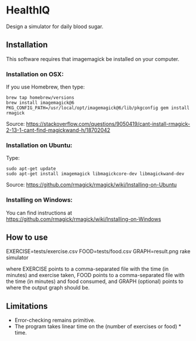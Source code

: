 # HealthIQ
Design a simulator for daily blood sugar.

## Installation

This software requires that imagemagick be installed on your computer.

### Installation on OSX:

If you use Homebrew, then type:

    brew tap homebrew/versions
    brew install imagemagick@6
    PKG_CONFIG_PATH=/usr/local/opt/imagemagick@6/lib/pkgconfig gem install rmagick

Source:
https://stackoverflow.com/questions/9050419/cant-install-rmagick-2-13-1-cant-find-magickwand-h/18702042

### Installation on Ubuntu:

Type:

    sudo apt-get update
    sudo apt-get install imagemagick libmagickcore-dev libmagickwand-dev

Source:
https://github.com/rmagick/rmagick/wiki/Installing-on-Ubuntu


### Installing on Windows:

You can find instructions at https://github.com/rmagick/rmagick/wiki/Installing-on-Windows


## How to use

EXERCISE=tests/exercise.csv FOOD=tests/food.csv GRAPH=result.png rake simulator

where EXERCISE points to a comma-separated file with the time (in minutes) and exercise taken,
FOOD points to a comma-separated file with the time (in minutes) and food consumed,
and GRAPH (optional) points to where the output graph should be.

## Limitations

- Error-checking remains primitive.
- The program takes linear time on the (number of exercises or food) * time.
